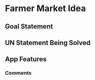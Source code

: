 # Farmer Market Idea

## Goal Statement

## UN Statement Being Solved

## App Features

### Comments